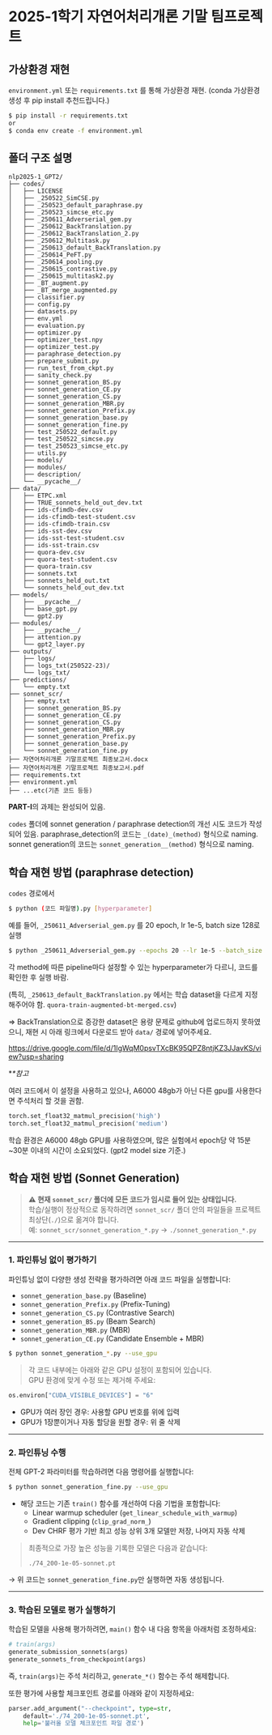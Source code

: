 # 2025-1학기 자연어처리개론 기말 팀프로젝트



## 가상환경 재현

`environment.yml` 또는 `requirements.txt` 를 통해 가상환경 재현.
(conda 가상환경 생성 후 pip install 추천드립니다.)

```bash
$ pip install -r requirements.txt
or
$ conda env create -f environment.yml
```



## 폴더 구조 설명

```
nlp2025-1_GPT2/
├── codes/
│   ├── LICENSE
│   ├── _250522_SimCSE.py
│   ├── _250523_default_paraphrase.py
│   ├── _250523_simcse_etc.py
│   ├── _250611_Adverserial_gem.py
│   ├── _250612_BackTranslation.py
│   ├── _250612_BackTranslation_2.py
│   ├── _250612_Multitask.py
│   ├── _250613_default_BackTranslation.py
│   ├── _250614_PeFT.py
│   ├── _250614_pooling.py
│   ├── _250615_contrastive.py
│   ├── _250615_multitask2.py
│   ├── _BT_augment.py
│   ├── _BT_merge_augmented.py
│   ├── classifier.py
│   ├── config.py
│   ├── datasets.py
│   ├── env.yml
│   ├── evaluation.py
│   ├── optimizer.py
│   ├── optimizer_test.npy
│   ├── optimizer_test.py
│   ├── paraphrase_detection.py
│   ├── prepare_submit.py
│   ├── run_test_from_ckpt.py
│   ├── sanity_check.py
│   ├── sonnet_generation_BS.py
│   ├── sonnet_generation_CE.py
│   ├── sonnet_generation_CS.py
│   ├── sonnet_generation_MBR.py
│   ├── sonnet_generation_Prefix.py
│   ├── sonnet_generation_base.py
│   ├── sonnet_generation_fine.py
│   ├── test_250522_default.py
│   ├── test_250522_simcse.py
│   ├── test_250523_simcse_etc.py
│   ├── utils.py
│   ├── models/
│   ├── modules/
│   ├── description/
│   └── __pycache__/
├── data/
│   ├── ETPC.xml
│   ├── TRUE_sonnets_held_out_dev.txt
│   ├── ids-cfimdb-dev.csv
│   ├── ids-cfimdb-test-student.csv
│   ├── ids-cfimdb-train.csv
│   ├── ids-sst-dev.csv
│   ├── ids-sst-test-student.csv
│   ├── ids-sst-train.csv
│   ├── quora-dev.csv
│   ├── quora-test-student.csv
│   ├── quora-train.csv
│   ├── sonnets.txt
│   ├── sonnets_held_out.txt
│   └── sonnets_held_out_dev.txt
├── models/
│   ├── __pycache__/
│   ├── base_gpt.py
│   └── gpt2.py
├── modules/
│   ├── __pycache__/
│   ├── attention.py
│   └── gpt2_layer.py
├── outputs/
│   ├── logs/
│   ├── logs_txt(250522-23)/
│   └── logs_txt/
├── predictions/
│   └── empty.txt
├── sonnet_scr/
│   ├── empty.txt
│   ├── sonnet_generation_BS.py
│   ├── sonnet_generation_CE.py
│   ├── sonnet_generation_CS.py
│   ├── sonnet_generation_MBR.py
│   ├── sonnet_generation_Prefix.py
│   ├── sonnet_generation_base.py
│   └── sonnet_generation_fine.py
├── 자연어처리개론 기말프로젝트 최종보고서.docx
├── 자연어처리개론 기말프로젝트 최종보고서.pdf
├── requirements.txt
├── environment.yml
├── ...etc(기존 코드 등등)
```

**PART-I**의 과제는 완성되어 있음.

`codes` 폴더에 sonnet generation / paraphrase detection의 개선 시도 코드가 작성되어 있음.
paraphrase_detection의 코드는 `_(date)_(method)` 형식으로 naming.
sonnet generation의 코드는 `sonnet_generation__(method)` 형식으로 naming.


## 학습 재현 방법 (paraphrase detection)

`codes` 경로에서

```bash
$ python (코드 파일명).py [hyperparameter]
```



예를 들어, `_250611_Adverserial_gem.py` 를 20 epoch, lr 1e-5, batch size 128로 실행

```bash
$ python _250611_Adverserial_gem.py --epochs 20 --lr 1e-5 --batch_size 128
```



각 method에 따른 pipeline마다 설정할 수 있는 hyperparameter가 다르니, 코드를 확인한 후 실행 바람.

(특히, `_250613_default_BackTranslation.py` 에서는 학습 dataset을 다르게 지정해주어야 함. `quora-train-augmented-bt-merged.csv`)

=> BackTranslation으로 증강한 dataset은 용량 문제로 github에 업로드하지 못하였으니,
재현 시 아래 링크에서 다운로드 받아 `data/` 경로에 넣어주세요.

https://drive.google.com/file/d/1IgWqM0psvTXcBK95QPZ8ntjKZ3JJavKS/view?usp=sharing



**\**참고**

여러 코드에서 이 설정을 사용하고 있으나, A6000 48gb가 아닌 다른 gpu를 사용한다면 주석처리 할 것을 권함.

```python
torch.set_float32_matmul_precision('high')
torch.set_float32_matmul_precision('medium')
```



학습 환경은 A6000 48gb GPU를 사용하였으며,
많은 실험에서 epoch당 약 15분~30분 이내의 시간이 소요되었다. (gpt2 model size 기준.)



## 학습 재현 방법 (Sonnet Generation)

> **⚠️ 현재 `sonnet_scr/` 폴더에 모든 코드가 임시로 들어 있는 상태입니다.**  
> 학습/실행이 정상적으로 동작하려면 `sonnet_scr/` 폴더 안의 파일들을 프로젝트 최상단(`./`)으로 옮겨야 합니다.  
> 예: `sonnet_scr/sonnet_generation_*.py` → `./sonnet_generation_*.py`

---

### 1. 파인튜닝 없이 평가하기

파인튜닝 없이 다양한 생성 전략을 평가하려면 아래 코드 파일을 실행합니다:

- `sonnet_generation_base.py` (Baseline)
- `sonnet_generation_Prefix.py` (Prefix-Tuning)
- `sonnet_generation_CS.py` (Contrastive Search)
- `sonnet_generation_BS.py` (Beam Search)
- `sonnet_generation_MBR.py` (MBR)
- `sonnet_generation_CE.py` (Candidate Ensemble + MBR)

```bash
$ python sonnet_generation_*.py --use_gpu
```

> 각 코드 내부에는 아래와 같은 GPU 설정이 포함되어 있습니다.  
> GPU 환경에 맞게 수정 또는 제거해 주세요:

```python
os.environ["CUDA_VISIBLE_DEVICES"] = "6"
```

- GPU가 여러 장인 경우: 사용할 GPU 번호를 위에 입력  
- GPU가 1장뿐이거나 자동 할당을 원할 경우: 위 줄 삭제

---

### 2. 파인튜닝 수행

전체 GPT-2 파라미터를 학습하려면 다음 명령어를 실행합니다:

```bash
$ python sonnet_generation_fine.py --use_gpu
```

- 해당 코드는 기존 `train()` 함수를 개선하여 다음 기법을 포함합니다:
  - Linear warmup scheduler (`get_linear_schedule_with_warmup`)
  - Gradient clipping (`clip_grad_norm_`)
  - Dev CHRF 평가 기반 최고 성능 상위 3개 모델만 저장, 나머지 자동 삭제

> 최종적으로 가장 높은 성능을 기록한 모델은 다음과 같습니다:
>
> `./74_200-1e-05-sonnet.pt`

→ 위 코드는 `sonnet_generation_fine.py`만 실행하면 자동 생성됩니다.

---

### 3. 학습된 모델로 평가 실행하기

학습된 모델을 사용해 평가하려면, `main()` 함수 내 다음 항목을 아래처럼 조정하세요:

```python
# train(args)
generate_submission_sonnets(args)
generate_sonnets_from_checkpoint(args)
```

즉, `train(args)`는 주석 처리하고, `generate_*()` 함수는 주석 해제합니다.

또한 평가에 사용할 체크포인트 경로를 아래와 같이 지정하세요:

```python
parser.add_argument("--checkpoint", type=str,
    default='./74_200-1e-05-sonnet.pt',
    help='불러올 모델 체크포인트 파일 경로')
```
